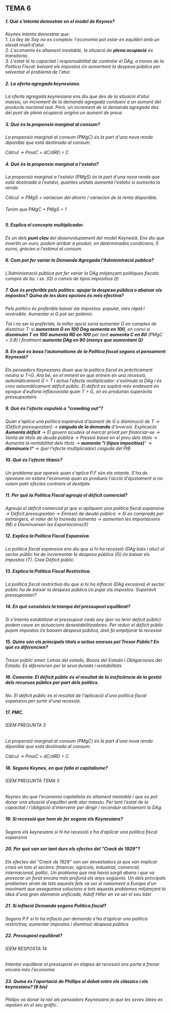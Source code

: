## TEMA 6  
##### 1. Què s'intenta demostrar en el model de Keynes?

_Keynes intenta demostrar que:_   
_1. La lley de Say no es compleix: l'economia pot estar en equilibri amb un elevat nivell d'atur._  
_2. L'economía és altament inestable, la situació de **plena ocupació** és transitoria._  
_3. L'estat té la capacitat i responsabilitat de controlar el DAg, a traves de la Política Fiscal: baixant els impostos i/o aumentant la despesa pública per solventar el problema de l'atur._  

##### 2. La oferta agregada keynesiana.  

*La oferta agregada keynesiana ens diu que des de la situació d'atur massiu, un increment de la demanda agregada condueix a un aument del producte nacional real. Però, un increment de la demanda agregada des del punt de plena ocupació origina un aument de preus*   

##### 3. Què és la propensió marginal al consum?   

*La propensió marginal al consum (PMgC) és la part d'una nova renda diponible que està destinada al consum.*   

*Càlcul -> PmaC = dC/dRD = C*   

##### 4. Què és la propensio marginal a l'estalvi?  

*La propensió marginal a l'estalvi (PMgS) és la part d'una nova renda que està destinada a l'estalvi, quantes unitats aumenta l'estalvi si aumenta la renda.*

*Càlcul -> PMgS = variacion del ahorro / variacion de la renta disponible.*

###### Tenim que PMgC + PMgS = 1     

##### 5. Explica el concepte multiplicador.  

_És un dels **punt clau** del desenvolupament del model Keynesià. Ens diu que invertin un euro, podem arribar a produir, en determinades condicions, 5 euros, gràcies a l'estimul al consum._         

##### 6. Com pot fer variar la Demanda Agregada l'Administració pública?  

*L'Administració pública pot fer variar la DAg mitjançant polítiques fiscals: compra de bs. i ss. (G) o canvis de tipos impositius (t)*   

##### 7. Què és preferible pels polítics: apujar la despesa pública o abaixar els impostos? Quina de les dues opcions és més efectiva?  

*Pels polítics és preferible baixar els impostos: popular, més ràpid i reversible. Aumentar el G pot ser polémic.*  

_Tot i no ser la preferida, la millor opció seria aumentar G en comptes de disminuir T: si **aumentem G en 100** **Dag aumenta en 100**, en canvi si **disminuim T en 100** **aumenta RD en 100** per tant **aumenta C en 80** (PMgC = 0.8) i finalment **aumenta DAg en 80 (menys que aumentant G)**_       

##### 8. En què es basa l'automatisme de la Política fiscal segons el pensament Keynesià?  

*Els pensadors Keynesians diuen que la política fiscal és pràcticament neutra si T=G. Ara bé, en el mment en que entrem en una recessió, automàticament G > T i actua l'efecte multiplicador: s'estimula la DAg i és crea automàticament déficit públic. El déficit es suplirà més endavant en epoque d'euforia inflacionista quan T > G, on es produiran superàvits pressupsotaris*      

##### 9. Què és l'efecte expulsió o "crowding out"?

_Quan s'aplica una política expansiva d'aument de G o disminució de T -> (Déficit pressupostari) -> **caiguda de la demanda** d'inversió. Explicació: **Aumenta déficit** -> El govern acudeix al mercar privat per financiar-se -> Venta de títols de deuda pública -> Pressió baixa en el preu dels títols -> Aumenta la rentabilitat dels títols -> **aumenta "i (tipus impositius)**" -> **disminueix I*** -> (per l'efecte multiplicador) caiguda del PIB_   

##### 10. Què és l'efecte titànic?  

*Un problema que apareix quan s'aplica P.F són els retards. S'ha de rpeveure on estara l'economia quan es produeix l'acció d'ajustament si no volem patir efectes contraris al desitjats*   

##### 11. Per què la Política Fiscal agreuja el dèficit comercial?

*Agreuja el dèficit comercial ja que si apliquem una política fiscal expansiva -> Déficit pressupsotari -> Emissió de deuda pública -> Si es comprada per extrangers, el valor de la moneda aumenta -> aumenten les importacions (M) o Disminueixen les Exportacions(X)*   

##### 12. Explica la Política Fiscal Expansiva.

*La política fiscal expansiva ens diu que si hi ha recessió (DAg baix i atur) el sector públic ha de incrementar la despesa pública (G) i/o baixar els impostos (T). Crea Déficit públic.*   

##### 13. Explica la Política Fiscal Restrictiva.  

*La política fiscal restrictiva diu que si hi ha inflació (DAg excesiva) el sector públic ha de baixar la despesa pública i/o pujar els impostos. Superàvit pressupostari?*   

##### 14. En què consisteix la trampa del pressupost equilibrat?   

*Si s'intenta estabilitzar el pressupost cada any (per no tenir deficit públic) podem caure en actuacions desestabilitzadores. Per reduir el déficit públic pujem impostos i/o baixem despesa pública, això fa empitjorar la recessió*   

##### 15. Quins són els principals títols o actius emesos pel Tresor Públic? En què es diferencien?

*Tresor públic emet: Letras del estado, Bonos del Estado i Obligaciones del Estado. Es diferencien per la seva durada i rentabilitats*      

##### 16. Comenta: El dèficit públic és el resultat de la ineficiència de la gestió dels recursos públics per part dels polítics.  

*No. El déficit públic és el resultat de l'aplicació d'una política fiscal expansiva per sortir d'una recessió.*   

##### 17. PMC.  
###### IDEM PREGUNTA 3  

*La propensió marginal al consum (PMgC) és la part d'una nova renda diponible que està destinada al consum.*   

*Càlcul -> PmaC = dC/dRD = C*   

##### 18. Segons Keynes, en que falla el capitalisme?
###### IDEM PREGUNTA TEMA 5   
*Keynes diu que l'economia capitalista és altament inestable i que es pot donar una situació d'equilibri amb atur massiu. Per tant l'estat de la capacitat i l'obligació d'intervenir per dirigir i reconduir activament la DAg.*   

##### 19. Si recessió que hem de fer segons els Keynesians?  

*Segons els keynesians si hi ha recessió s'ha d'aplicar una política fiscal expansiva*   

##### 20. Per què van ser tant durs els efectes del "Crack de 1929"?  

*Els efectes del "Crack de 1929" van ser devastadors ja que van implicar crisis en tots el sectors: financer, agrícola, industrial, comercial, internacional, polític. Un problema que mai havia sorgit abans i que va provocar un forat encara més profund els anys següents. Un dels principals problemes arran de tots aquests fets va ser el naixement a Europa d'un moviment que assegurava solucions a tots aquests problemes mitjançant la idea d'una gran alemania unificada, Adolf Hitler en va ser el seu lider*   

##### 21. Si inflació Demanda segons Política fiscal?  

*Segons P.F si hi ha inflació per demanda s'ha d'aplicar una política restrictiva, aumentar impostos i disminuir despesa pública*   

##### 22. Pressupost equilibrat?  

###### IDEM RESPOSTA 14  

*Intentar equilibrar el pressupost en etapes de recessió ens porta a frenar encara més l'economia*   

##### 23. Quina és l'aportació de Phillips al debat entre els clàssics i els keynesians? (6 bis)

*Philips va donar la raó als pensadors Keynesians ja que les seves idees es repetien en el seu gràfic.*      
